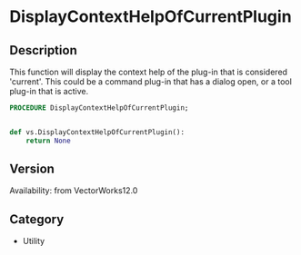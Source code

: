 # DisplayContextHelpOfCurrentPlugin

## Description
This function will display the context help of the plug-in that is considered 'current'. This could be a command plug-in that has a dialog open, or a tool plug-in that is active.

```pascal
PROCEDURE DisplayContextHelpOfCurrentPlugin;
```

```python

def vs.DisplayContextHelpOfCurrentPlugin():
    return None
```

## Version
Availability: from VectorWorks12.0
## Category
* Utility

